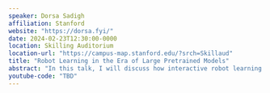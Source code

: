 ```yaml
---
speaker: Dorsa Sadigh
affiliation: Stanford
website: "https://dorsa.fyi/"
date: 2024-02-23T12:30:00-0000
location: Skilling Auditorium
location-url: "https://campus-map.stanford.edu/?srch=Skillaud"
title: "Robot Learning in the Era of Large Pretrained Models"
abstract: "In this talk, I will discuss how interactive robot learning can benefit from the rise of large pretrained models such as foundation models. I will introduce two perspectives. First I will discuss the role of pretraining when learning visual representations, and how language can guide learning grounded visual representations useful for downstream robotics tasks. I will then discuss the choice of datasets during pretraining. Specifically, how we could guide large scale data collection, and what constitutes high quality data for imitation learning. I will discuss some recent work around guiding data collection based on enabling compositional generalization of learned policies. Finally, I will end the talk by discussing a few creative ways of tapping into the rich context of large language models and vision-language models for robotics."
youtube-code: "TBD"
---
```

